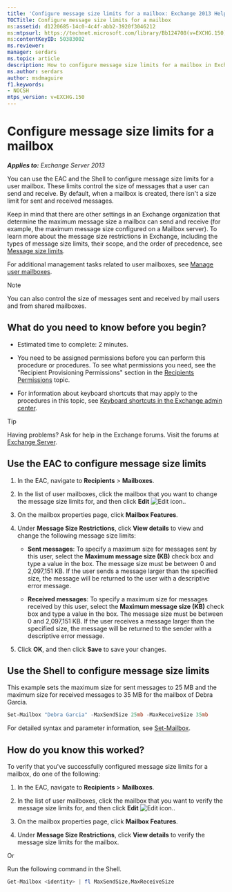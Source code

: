 ```yaml
---
title: 'Configure message size limits for a mailbox: Exchange 2013 Help'
TOCTitle: Configure message size limits for a mailbox
ms:assetid: d1220685-14c0-4c4f-abb2-3920f3046212
ms:mtpsurl: https://technet.microsoft.com/library/Bb124708(v=EXCHG.150)
ms:contentKeyID: 50383002
ms.reviewer: 
manager: serdars
ms.topic: article
description: How to configure message size limits for a mailbox in Exchange Server
ms.author: serdars
author: msdmaguire
f1.keywords:
- NOCSH
mtps_version: v=EXCHG.150
---
```


# Configure message size limits for a mailbox

_**Applies to:** Exchange Server 2013_

You can use the EAC and the Shell to configure message size limits for a user mailbox. These limits control the size of messages that a user can send and receive. By default, when a mailbox is created, there isn't a size limit for sent and received messages.

Keep in mind that there are other settings in an Exchange organization that determine the maximum message size a mailbox can send and receive (for example, the maximum message size configured on a Mailbox server). To learn more about the message size restrictions in Exchange, including the types of message size limits, their scope, and the order of precedence, see [Message size limits](message-size-limits-exchange-2013-help.md).

For additional management tasks related to user mailboxes, see [Manage user mailboxes](../ExchangeOnline/recipients-in-exchange-online/manage-user-mailboxes/manage-user-mailboxes.md).

> [!NOTE]
> You can also control the size of messages sent and received by mail users and from shared mailboxes.

## What do you need to know before you begin?

- Estimated time to complete: 2 minutes.

- You need to be assigned permissions before you can perform this procedure or procedures. To see what permissions you need, see the "Recipient Provisioning Permissions" section in the [Recipients Permissions](recipients-permissions-exchange-2013-help.md) topic.

- For information about keyboard shortcuts that may apply to the procedures in this topic, see [Keyboard shortcuts in the Exchange admin center](keyboard-shortcuts-in-the-exchange-admin-center-2013-help.md).

> [!TIP]
> Having problems? Ask for help in the Exchange forums. Visit the forums at [Exchange Server](https://social.technet.microsoft.com/forums/office/home?category=exchangeserver).

## Use the EAC to configure message size limits

1. In the EAC, navigate to **Recipients** \> **Mailboxes**.

2. In the list of user mailboxes, click the mailbox that you want to change the message size limits for, and then click **Edit** ![Edit icon.](images/JJ218640.6f53ccb2-1f13-4c02-bea0-30690e6ea71d(EXCHG.150).gif "Edit icon").

3. On the mailbox properties page, click **Mailbox Features**.

4. Under **Message Size Restrictions**, click **View details** to view and change the following message size limits:

    - **Sent messages**: To specify a maximum size for messages sent by this user, select the **Maximum message size (KB)** check box and type a value in the box. The message size must be between 0 and 2,097,151 KB. If the user sends a message larger than the specified size, the message will be returned to the user with a descriptive error message.

    - **Received messages**: To specify a maximum size for messages received by this user, select the **Maximum message size (KB)** check box and type a value in the box. The message size must be between 0 and 2,097,151 KB. If the user receives a message larger than the specified size, the message will be returned to the sender with a descriptive error message.

5. Click **OK**, and then click **Save** to save your changes.

## Use the Shell to configure message size limits

This example sets the maximum size for sent messages to 25 MB and the maximum size for received messages to 35 MB for the mailbox of Debra Garcia.

```powershell
Set-Mailbox "Debra Garcia" -MaxSendSize 25mb -MaxReceiveSize 35mb
```

For detailed syntax and parameter information, see [Set-Mailbox](/powershell/module/exchange/Set-Mailbox).

## How do you know this worked?

To verify that you've successfully configured message size limits for a mailbox, do one of the following:

1. In the EAC, navigate to **Recipients** \> **Mailboxes**.

2. In the list of user mailboxes, click the mailbox that you want to verify the message size limits for, and then click **Edit** ![Edit icon.](images/JJ218640.6f53ccb2-1f13-4c02-bea0-30690e6ea71d(EXCHG.150).gif "Edit icon").

3. On the mailbox properties page, click **Mailbox Features**.

4. Under **Message Size Restrictions**, click **View details** to verify the message size limits for the mailbox.

Or

Run the following command in the Shell.

```powershell
Get-Mailbox <identity> | fl MaxSendSize,MaxReceiveSize
```